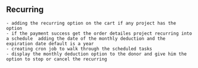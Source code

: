 ## Recurring
    - adding the recurring option on the cart if any project has the option 
    - if the payment success get the order detailes project recurring into a schedule  adding the date of the monthly deduction and the expiration date default is a year
    - creating cron job to walk through the scheduled tasks 
    - display the monthly deduction option to the donor and give him the option to stop or cancel the recurring
